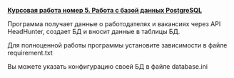 <b><u>Курсовая работа номер 5. Работа с базой данных PostgreSQL</b></u>

Программа получает данные о работодателях и вакансиях через API HeadHunter, создает БД
и вносит данные в таблицы БД.

Для полноценной работы программы установите зависимости в файле requirement.txt

Вы можете указать конфигурацию своей БД в файле database.ini